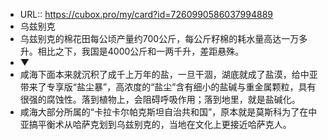 - URL:: https://cubox.pro/my/card?id=7260990586037994889
- 乌兹别克
- 乌兹别克的棉花田每公顷产量约700公斤，每公斤籽棉的耗水量高达一万多升。相比之下，我国是4000公斤和一两千升，差距悬殊。
- ▼
- 咸海下面本来就沉积了成千上万年的盐，一旦干涸，湖底就成了盐漠，给中亚带来了专享版“盐尘暴”，高浓度的“盐尘”含有细小的盐碱与重金属颗粒，具有很强的腐蚀性。落到植物上，会阻碍呼吸作用；落到地里，就是盐碱化。
- 咸海大部分所属的“卡拉卡尔帕克斯坦自治共和国”，原本就是莫斯科为了在中亚搞平衡术从哈萨克划到乌兹别克的，当地在文化上更接近哈萨克人。
